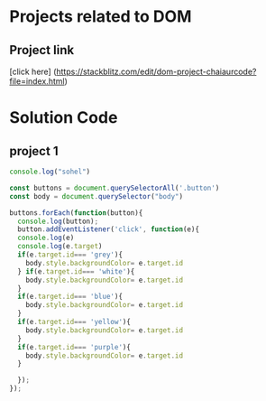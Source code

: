 # Projects related to DOM

## Project link
[click here] (https://stackblitz.com/edit/dom-project-chaiaurcode?file=index.html)

# Solution Code

## project 1

```javascript
console.log("sohel")

const buttons = document.querySelectorAll('.button')
const body = document.querySelector("body")

buttons.forEach(function(button){
  console.log(button);
  button.addEventListener('click', function(e){
  console.log(e)
  console.log(e.target)
  if(e.target.id=== 'grey'){
    body.style.backgroundColor= e.target.id
  } if(e.target.id=== 'white'){
    body.style.backgroundColor= e.target.id
  }
  if(e.target.id=== 'blue'){
    body.style.backgroundColor= e.target.id
  }
  if(e.target.id=== 'yellow'){
    body.style.backgroundColor= e.target.id
  }
  if(e.target.id=== 'purple'){
    body.style.backgroundColor= e.target.id
  }

  });
});

````